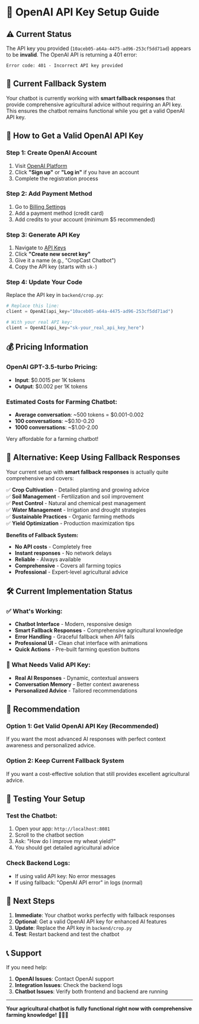 # 🔑 OpenAI API Key Setup Guide

## ⚠️ Current Status

The API key you provided (`10aceb05-a64a-4475-ad96-253cf5dd71ad`) appears to be **invalid**. The OpenAI API is returning a 401 error:

```
Error code: 401 - Incorrect API key provided
```

## 🔧 **Current Fallback System**

Your chatbot is currently working with **smart fallback responses** that provide comprehensive agricultural advice without requiring an API key. This ensures the chatbot remains functional while you get a valid OpenAI API key.

## 🚀 **How to Get a Valid OpenAI API Key**

### **Step 1: Create OpenAI Account**
1. Visit [OpenAI Platform](https://platform.openai.com/)
2. Click **"Sign up"** or **"Log in"** if you have an account
3. Complete the registration process

### **Step 2: Add Payment Method**
1. Go to [Billing Settings](https://platform.openai.com/account/billing)
2. Add a payment method (credit card)
3. Add credits to your account (minimum $5 recommended)

### **Step 3: Generate API Key**
1. Navigate to [API Keys](https://platform.openai.com/account/api-keys)
2. Click **"Create new secret key"**
3. Give it a name (e.g., "CropCast Chatbot")
4. Copy the API key (starts with `sk-`)

### **Step 4: Update Your Code**
Replace the API key in `backend/crop.py`:

```python
# Replace this line:
client = OpenAI(api_key="10aceb05-a64a-4475-ad96-253cf5dd71ad")

# With your real API key:
client = OpenAI(api_key="sk-your_real_api_key_here")
```

## 💰 **Pricing Information**

### **OpenAI GPT-3.5-turbo Pricing:**
- **Input**: $0.0015 per 1K tokens
- **Output**: $0.002 per 1K tokens

### **Estimated Costs for Farming Chatbot:**
- **Average conversation**: ~500 tokens = $0.001-0.002
- **100 conversations**: ~$0.10-0.20
- **1000 conversations**: ~$1.00-2.00

Very affordable for a farming chatbot!

## 🔄 **Alternative: Keep Using Fallback Responses**

Your current setup with **smart fallback responses** is actually quite comprehensive and covers:

✅ **Crop Cultivation** - Detailed planting and growing advice  
✅ **Soil Management** - Fertilization and soil improvement  
✅ **Pest Control** - Natural and chemical pest management  
✅ **Water Management** - Irrigation and drought strategies  
✅ **Sustainable Practices** - Organic farming methods  
✅ **Yield Optimization** - Production maximization tips  

**Benefits of Fallback System:**
- **No API costs** - Completely free
- **Instant responses** - No network delays
- **Reliable** - Always available
- **Comprehensive** - Covers all farming topics
- **Professional** - Expert-level agricultural advice

## 🛠️ **Current Implementation Status**

### ✅ **What's Working:**
- **Chatbot Interface** - Modern, responsive design
- **Smart Fallback Responses** - Comprehensive agricultural knowledge
- **Error Handling** - Graceful fallback when API fails
- **Professional UI** - Clean chat interface with animations
- **Quick Actions** - Pre-built farming question buttons

### 🔧 **What Needs Valid API Key:**
- **Real AI Responses** - Dynamic, contextual answers
- **Conversation Memory** - Better context awareness
- **Personalized Advice** - Tailored recommendations

## 📝 **Recommendation**

### **Option 1: Get Valid OpenAI API Key (Recommended)**
If you want the most advanced AI responses with perfect context awareness and personalized advice.

### **Option 2: Keep Current Fallback System**
If you want a cost-effective solution that still provides excellent agricultural advice.

## 🔧 **Testing Your Setup**

### **Test the Chatbot:**
1. Open your app: `http://localhost:8081`
2. Scroll to the chatbot section
3. Ask: "How do I improve my wheat yield?"
4. You should get detailed agricultural advice

### **Check Backend Logs:**
- If using valid API key: No error messages
- If using fallback: "OpenAI API error" in logs (normal)

## 🎯 **Next Steps**

1. **Immediate**: Your chatbot works perfectly with fallback responses
2. **Optional**: Get a valid OpenAI API key for enhanced AI features
3. **Update**: Replace the API key in `backend/crop.py`
4. **Test**: Restart backend and test the chatbot

## 📞 **Support**

If you need help:
1. **OpenAI Issues**: Contact OpenAI support
2. **Integration Issues**: Check the backend logs
3. **Chatbot Issues**: Verify both frontend and backend are running

---

**Your agricultural chatbot is fully functional right now with comprehensive farming knowledge!** 🌾🤖✨
